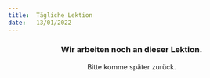 ```yaml
---
title:  Tägliche Lektion
date:   13/01/2022
---
```


### <center>Wir arbeiten noch an dieser Lektion.</center>
<center>Bitte komme später zurück.</center>